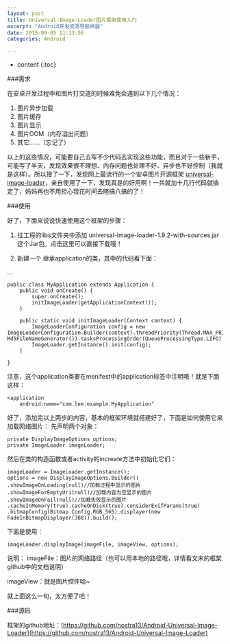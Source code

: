 ```yaml
---
layout: post
title: Universal-Image-Loader图片框架使用入门
excerpt: "Android开发资源导航神器"
date: 2015-09-05 11:13:56
categories: Android

---
```


* content
{:toc}

 
###需求
 
在安卓开发过程中和图片打交道的时候难免会遇到以下几个情况：

1. 图片异步加载
2. 图片缓存
3. 图片显示
4. 图片OOM（内存溢出问题）
5. 其它……（忘记了）

以上的这些情况，可能要自己去写不少代码去实现这些功能，而且对于一些新手，可能写了半天，发现效果很不理想、内存问题也处理不好、异步也不好控制（我就是这样）。所以搜了一下，发现网上最流行的一个安卓图片开源框架 [universal-image-loader](https://github.com/nostra13/Android-Universal-Image-Loader)，亲自使用了一下，发现真是的好用啊！一共就加十几行代码就搞定了，妈妈再也不用担心我花时间去瞎搞八搞的了！

###使用

好了，下面来说说快速使用这个框架的步骤：

1. 往工程的libs文件夹中添加 universal-image-loader-1.9.2-with-sources.jar 这个Jar包。点击这里可以直接下载哦！

2. 新建一个 继承application的类，其中的代码看下面：

...

	public class MyApplication extends Application {  
		public void onCreate() {  
		    super.onCreate();  
		    initImageLoader(getApplicationContext());  
		}  
		
		public static void initImageLoader(Context context) {  
    	    ImageLoaderConfiguration config = new ImageLoaderConfiguration.Builder(context).threadPriority(Thread.MAX_PRIORITY).denyCacheImageMultipleSizesInMemory().diskCacheFileNameGenerator(new Md5FileNameGenerator()).tasksProcessingOrder(QueueProcessingType.LIFO).writeDebugLogs().build();  
		    ImageLoader.getInstance().init(config);  
	    }  
  
	}  


注意，这个application类要在menifest中的application标签中注明哦！就是下面这样：

	<application
        android:name="com.lee.example.MyApplication"


好了，添加完以上两步的内容，基本的框架环境就搭建好了，下面是如何使用它来加载网络图片：
先声明两个对象：

	private DisplayImageOptions options;
	private ImageLoader imageLoader;

然后在类的构造函数或者activity的increate方法中初始化它们：

	imageLoader = ImageLoader.getInstance();
	options = new DisplayImageOptions.Builder()
	.showImageOnLoading(null)//加载过程中显示的图片
	.showImageForEmptyUri(null)//加载内容为空显示的图片
	.showImageOnFail(null)//加载失败显示的图片
	.cacheInMemory(true).cacheOnDisk(true).considerExifParams(true)
	.bitmapConfig(Bitmap.Config.RGB_565).displayer(new FadeInBitmapDisplayer(388)).build();
	
下面是使用：

	imageLoader.displayImage(imageFile, imageView, options);

说明：
imageFile：图片的网络路径（也可以用本地的路径哦，详情看文末的框架github中的文档说明）

imageView：就是图片控件哈~

就上面这么一句，太方便了哈！


###源码

框架的github地址：[https://github.com/nostra13/Android-Universal-Image-Loader](https://github.com/nostra13/Android-Universal-Image-Loader)
